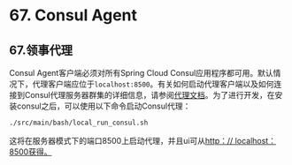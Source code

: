 # 67. Consul Agent

## 67.领事代理

Consul Agent客户端必须对所有Spring Cloud Consul应用程序都可用。默认情况下，代理客户端应位于`localhost:8500`。有关如何启动代理客户端以及如何连接到Consul代理服务器群集的详细信息，请参阅[代理文档](https://consul.io/docs/agent/basics.html)。为了进行开发，在安装consul之后，可以使用以下命令启动Consul代理：

```bash
./src/main/bash/local_run_consul.sh
```

这将在服务器模式下的端口8500上启动代理，并且ui可从[http：// localhost：8500获得。](http://localhost:8500/)

